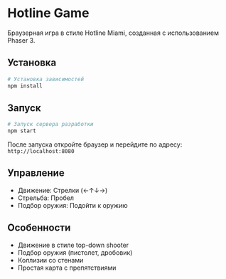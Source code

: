 # Hotline Game

Браузерная игра в стиле Hotline Miami, созданная с использованием Phaser 3.

## Установка

```bash
# Установка зависимостей
npm install
```

## Запуск

```bash
# Запуск сервера разработки
npm start
```

После запуска откройте браузер и перейдите по адресу: `http://localhost:8080`

## Управление

- Движение: Стрелки (←↑↓→)
- Стрельба: Пробел
- Подбор оружия: Подойти к оружию

## Особенности

- Движение в стиле top-down shooter
- Подбор оружия (пистолет, дробовик)
- Коллизии со стенами
- Простая карта с препятствиями